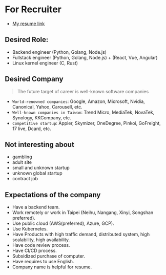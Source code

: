 # For Recruiter

* [My resume link](https://docs.google.com/document/d/1K4j3Dh8L4-QRS11P3B_7Wf8TJLGCUCPN4VEQyjbEzbU/edit)

## Desired Role:
* Backend engineer (Python, Golang, Node.js)
* Fullstack engineer (Python, Golang, Node.js) + (React, Vue, Angular)
* Linux kernel engineer (C, Rust)

## Desired Company
> The future target of career is well-known software companies
* `World-renowned companies`: Google, Amazon, Microsoft, Nvidia, Canonical, Yahoo, Carousell, etc.
* `Well-known companies in Taiwan`: Trend Micro, MediaTek, NovaTek, Synology, KKCompany, etc.
* `Competitive startup`: Appier, Skymizer, OneDegree, Pinkoi, GoFreight, 17 live, Dcard, etc.

## Not interesting about
* gambling
* adult site
* small and unknown startup
* unknown global startup
* contract job

## Expectations of the company
* Have a backend team.
* Work remotely or work in Taipei (Neihu, Nangang, Xinyi, Songshan preferred).
* Use public cloud (AWS(preferred), Azure, GCP).
* Use Kubernetes.
* Have Products with high traffic demand, distributed system, high scalability, high availability.
* Have code review process.
* Have CI/CD process.
* Subsidized purchase of computer.
* Have requires to use English.
* Company name is helpful for resume.